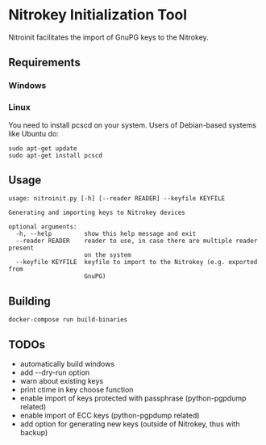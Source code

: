 # Nitrokey Initialization Tool

Nitroinit facilitates the import of GnuPG keys to the Nitrokey.

## Requirements

### Windows

### Linux

You need to install pcscd on your system. Users of Debian-based systems like Ubuntu do:

```
sudo apt-get update
sudo apt-get install pcscd
```

## Usage
```
usage: nitroinit.py [-h] [--reader READER] --keyfile KEYFILE

Generating and importing keys to Nitrokey devices

optional arguments:
  -h, --help         show this help message and exit
  --reader READER    reader to use, in case there are multiple reader present
                     on the system
  --keyfile KEYFILE  keyfile to import to the Nitrokey (e.g. exported from
                     GnuPG)
```

## Building

```
docker-compose run build-binaries
```

## TODOs

* automatically build windows
* add --dry-run option
* warn about existing keys
* print ctime in key choose function
* enable import of keys protected with passphrase (python-pgpdump related)
* enable import of ECC keys (python-pgpdump related)
* add option for generating new keys (outside of Nitrokey, thus with backup)
